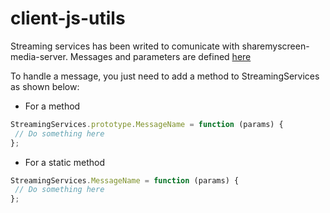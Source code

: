# client-js-utils

Streaming services has been writed to comunicate with sharemyscreen-media-server. Messages and parameters are defined [here](https://github.com/sharemyscreen/media-service/blob/master/README.md)

To handle a message, you just need to add a method to StreamingServices as shown below:

- For a method
```javascript
StreamingServices.prototype.MessageName = function (params) {
 // Do something here
};
```

- For a static method
```javascript
StreamingServices.MessageName = function (params) {
 // Do something here
};
```
